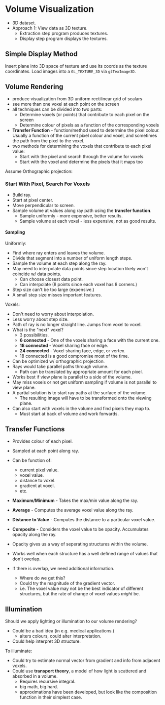 # Volume Visualization

+ 3D dataset.
+ Approach 1: View data as 3D texture.
  - Extraction step program produces textures.
  - Display step program displays the textures.

## Simple Display Method

Insert plane into 3D space of texture and use its coords as the texture
coordinates. Load images into a `GL_TEXTURE_3D` via `glTexImage3D`.

## Volume Rendering

+ produce visualization from 3D uniform rectilinear grid of scalars
+ see more than one voxel at each point on the screen
+ all techniques can be divided into two parts:
  - Determine voxels (or points) that contribute to each pixel on the screen
  - Determine colour of pixels as a function of the corresponding voxels
+ **Transfer Function** - function/method used to determine the pixel colour.
  Usually a function of the current pixel colour and voxel, and sometimes the
  path from the pixel to the voxel.
+ two methods for determining the voxels that contribute to each pixel value:
  - Start with the pixel and search through the volume for voxels
  - Start with the voxel and determine the pixels that it maps too

Assume Orthographic projection:

### Start With Pixel, Search For Voxels

+ Build ray.
+ Start at pixel center.
+ Move perpendicular to screen.
+ Sample volume at values along ray path using the **transfer function**.
  - Sample uniformly - more expensive, better results.
  - Sample volume at each voxel - less expensive, not as good results.

#### Sampling

Uniformly:
+ Find where ray enters and leaves the volume.
+ Divide that segment into a number of uniform length steps.
+ Sample the volume at each step along the ray.
+ May need to interpolate data points since step location likely won't
  coincide w/ data points.
  - Can choose closest data point.
  - Can interpolate (8 points since each voxel has 8 corners.)
+ Step size can't be too large (expensive.)
+ A small step size misses important features.

Voxels:
+ Don't need to worry about interpolation.
+ Less worry about step size.
+ Path of ray is no longer straight line. Jumps from voxel to voxel.
+ What is the "next" voxel?
  - 3 possibilities.
  - **6 connected** - One of the voxels sharing a face with the current one.
  - **18 connected** - Voxel sharing face or edge.
  - **24 connected** - Voxel sharing face, edge, or vertex.
  - 18 connected is a good compromise most of the time.
+ Can be optimized w/ orthographic projection.
+ Rays would take parallel paths through volume.
  - Path can be translated by appropriate amount for each pixel.
+ Works best if view plane is parallel to a side of the volume.
+ May miss voxels or not get uniform sampling if volume is not parallel to view
  plane.
+ A partial solution is to start ray paths at the surface of the volume.
  - The resulting image will have to be transformed onto the viewing plane.
+ Can also start with voxels in the volume and find pixels they map to.
  - Must start at back of volume and work forwards.

## Transfer Functions

+ Provides colour of each pixel.
+ Sampled at each point along ray.
+ Can be function of:
  - current pixel value.
  - voxel value.
  - distance to voxel.
  - gradient at voxel.
  - etc.
+ **Maximum/Minimum** - Takes the max/min value along the ray.
+ **Average** - Computes the average voxel value along the ray.
+ **Distance to Value** - Computes the distance to a particular voxel value.
+ **Composite** - Considers the voxel value to be opacity. Accumulates opacity
  along the ray.

+ Opacity gives us a way of seperating structures within the volume.
+ Works well when each structure has a well defined range of values that don't
  overlap.
+ If there is overlap, we need additional information.
  - Where do we get this?
  - Could try the magnitude of the gradient vector.
  - i.e. The voxel value may not be the best indicator of different structures,
    but the rate of change of voxel values _might_ be.

## Illumination

Should we apply lighting or illumination to our volume rendering?

+ Could be a bad idea (in e.g. medical applications.)
  - alters colours, could alter interpretation.
+ Could help interpret 3D structure.

To illuminate:
+ Could try to estimate normal vector from gradient and info from adjacent
  voxels.
+ Could use **transport theory**, a model of how light is scattered and
  absorbed in a volume.
  - Requires recursive integral.
  - big math, big hard.
  - approximations have been developed, but look like the composition function
    in their simplest case.

